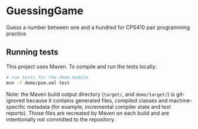 # GuessingGame

Guess a number between one and a hundred for CPS410 pair programming practice

## Running tests

This project uses Maven. To compile and run the tests locally:

```bash
# run tests for the demo module
mvn -f demo/pom.xml test
```

Note: the Maven build output directory (`target/`, and `demo/target/`) is git-ignored because it contains generated files, compiled classes and machine-specific metadata (for example, incremental compiler state and test reports). Those files are recreated by Maven on each build and are intentionally not committed to the repository.
